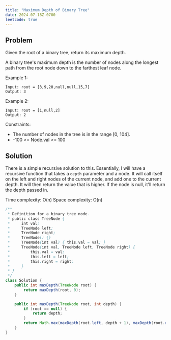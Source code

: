 ```yaml
---
title: "Maximum Depth of Binary Tree"
date: 2024-07-18Z-0700
leetcode: true
---
```


## Problem

Given the root of a binary tree, return its maximum depth.

A binary tree's maximum depth is the number of nodes along the longest path from the root node down to the farthest leaf node.

Example 1:

```text
Input: root = [3,9,20,null,null,15,7]
Output: 3
```

Example 2:

```text
Input: root = [1,null,2]
Output: 2
```

Constraints:

- The number of nodes in the tree is in the range [0, 104].
- -100 <= Node.val <= 100

## Solution

There is a simple recursive solution to this. Essentially, I will have a recursive function that takes a `depth` parameter and a node. It will call itself on the left and right nodes of the current node, and add one to the current depth. It will then return the value that is higher. If the node is null, it'll return the depth passed in.

Time complexity: O(n)
Space complexity: O(n)

```java
/**
 * Definition for a binary tree node.
 * public class TreeNode {
 *     int val;
 *     TreeNode left;
 *     TreeNode right;
 *     TreeNode() {}
 *     TreeNode(int val) { this.val = val; }
 *     TreeNode(int val, TreeNode left, TreeNode right) {
 *         this.val = val;
 *         this.left = left;
 *         this.right = right;
 *     }
 * }
 */
class Solution {
    public int maxDepth(TreeNode root) {
        return maxDepth(root, 0);
    }

    public int maxDepth(TreeNode root, int depth) {
        if (root == null) {
            return depth;
        }
        return Math.max(maxDepth(root.left, depth + 1), maxDepth(root.right, depth + 1));
    }
}
```
